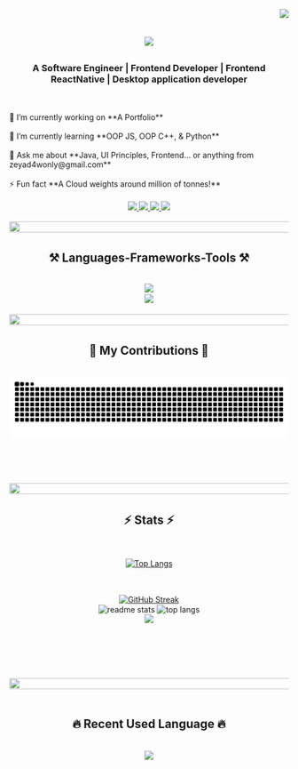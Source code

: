 <img align="right" src="https://visitor-badge.laobi.icu/badge?page_id=ZeyadAy-man" />

<h1 align="center">
    <img src="https://readme-typing-svg.herokuapp.com/?font=Righteous&size=35&center=true&vCenter=true&width=500&height=70&duration=4000&lines=Hi+There!+👋;+I'm+Zeyad+Ayman!+😎;" />
</h1>

<h3 align="center">A Software Engineer | Frontend Developer | Frontend ReactNative | Desktop application developer</h3>

<br/>
<div>
  <br>
  🔭 I’m currently working on **A Portfolio**
  <br>
  <br>
  🌱 I’m currently learning **OOP JS, OOP C++, & Python**
  <br>
  <br>
  💬 Ask me about **Java, UI Principles, Frontend... or anything from zeyad4wonly@gmail.com**
  <br>
  <br>
  ⚡ Fun fact **A Cloud weights around million of tonnes!**
  <br>
  <br>
</div>
 
<div align="center"> 
  <a href="mailto:zeyad4wonly@gmail.com">
    <img src="https://img.shields.io/badge/Gmail-333333?style=for-the-badge&logo=gmail&logoColor=red" />
  </a>
  <a href="https://www.linkedin.com/in/zeyad-ayman-a050b0221" target="_blank">
    <img src="https://img.shields.io/badge/LinkedIn-0077B5?style=for-the-badge&logo=linkedin&logoColor=white" target="_blank" />
  </a>
  <a display="inline" href="https://github.com/ZeyadAy-man" target="_blank">
     <img src="https://img.shields.io/badge/Portfolio-FF5722?style=for-the-badge&logo=todoist&logoColor=white" target="_blank" /> <!-- sqlite, safari, google-chrome are other good icon options -->
  </a>
  <a display="inline" href="https://leetcode.com" target="_blank">
     <img src="https://img.shields.io/badge/leetcode-FFFFFF?style=for-the-badge&logo=leetcode&logoColor=black" target="_blank" /> <!-- sqlite, safari, google-chrome are other good icon options -->
  </a>
</div>
<br>
<div align="center">
    <img src="https://user-images.githubusercontent.com/74038190/212284100-561aa473-3905-4a80-b561-0d28506553ee.gif" width=1000 height=20/>
</div>

<h2 align="center">⚒️ Languages-Frameworks-Tools ⚒️</h2>
<br/>
<div align="center">
    <img src="https://skillicons.dev/icons?i=cpp,c,java,javascript,python,react,html,css" />
    <br>
    <img src="https://skillicons.dev/icons?i=git,github,figma,mongodb,mysql,vscode,stackoverflow,eclipse,visualstudio,gmail" /><br>
</div>

<br/>
<div align="center">
    <img src="https://user-images.githubusercontent.com/74038190/212284100-561aa473-3905-4a80-b561-0d28506553ee.gif" width=1000 height=20/>
</div>

<div align="center">
  <h2>🐍 My Contributions 🐍</h2>
  <br>
  <img alt="snake eating my contributions" src="https://raw.githubusercontent.com/ZeyadAy-man/ZeyadAy-man/output/github-contribution-grid-snake.svg" />
  
  <br/><br/><br/>
</div>

<div align="center">
    <img src="https://user-images.githubusercontent.com/74038190/212284100-561aa473-3905-4a80-b561-0d28506553ee.gif" width=1000 height=20/>
</div>

<h2 align="center">⚡ Stats ⚡</h2>
<br>

<div align="center" width="100%">
    
[![Top Langs](https://github-readme-stats.vercel.app/api/top-langs/?username=ZeyadAy-man&layout=donut&width=100%)](https://github.com/anuraghazra/github-readme-stats)

</div>    
<div align=center display=flex flexdirection=row>
  <br>
  <br>
  <a align="left" width="100%" href="https://git.io/streak-stats"><img src="https://streak-stats.demolab.com?user=ZeyadAy-man&theme=transparent" alt="GitHub Streak" /></a>
<!--   <br> -->
<!--   <br> -->
  <div align="center">
      <img align="center" width=47.5% height=250 src="https://github-readme-stats.vercel.app/api?username=ZeyadAy-man&count_private=true&show_icons=true&theme=react&rank_icon=github&border_radius=10" alt="readme stats" />
    <!--   <br> -->
    <!--   <br> -->
      <img align="center" width=47.5% height=250 align="center" src="https://github-readme-stats.vercel.app/api/top-langs/?username=ZeyadAy-man&hide=HTML&langs_count=8&layout=compact&theme=react&border_radius=10&size_weight=0.5&count_weight=0.5&exclude_repo=github-readme-stats" alt="top langs" />
  </div>
  <div align="center">
    <img src="https://github-readme-activity-graph.vercel.app/graph?username=ZeyadAy-man&bg_color=000000&&color=00FFFF&line=c56a90&point=ffeb95&area=false&hide_border=false" border-radius="15">
  </div>
<br>
<br>
</div>

<br/><br/>

<div align="center">
    <img src="https://user-images.githubusercontent.com/74038190/212284100-561aa473-3905-4a80-b561-0d28506553ee.gif" width=1000 height=20/>
</div>

<br/>

<h2 align="center">🔥 Recent Used Language 🔥</h2>
<br>
<div align="center">
    <img width=450 align="center" src="https://github-readme-stats.vercel.app/api/wakatime?username=ZeyadAy_man"></img>
</div>
<br>
